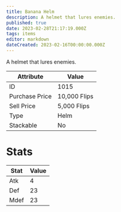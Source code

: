 ```yaml
---
title: Banana Helm
description: A helmet that lures enemies.
published: true
date: 2023-02-28T21:17:19.000Z
tags: items
editor: markdown
dateCreated: 2023-02-16T00:00:00.000Z
---
```


A helmet that lures enemies.

|Attribute|Value|
|-|-|
|ID|1015|
|Purchase Price|10,000 Flips|
|Sell Price|5,000 Flips|
|Type|Helm|
|Stackable|No|

# Stats
|Stat|Value|
|-|-|
|Atk|4|
|Def|23|
|Mdef|23|
